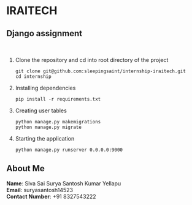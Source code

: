 # IRAITECH

## Django assignment
<br />

1. Clone the repository and cd into root directory of the project    
    ```
    git clone git@github.com:sleepingsaint/internship-iraitech.git 
    cd internship
    ```

1. Installing dependencies
    ```
    pip install -r requirements.txt
    ```

2. Creating user tables

    ```
    python manage.py makemigrations
    python manage.py migrate
    ```

3. Starting the application

    ```
    python manage.py runserver 0.0.0.0:9000
    ```

## About Me

**Name**: Siva Sai Surya Santosh Kumar Yellapu
<br />
**Email**: suryasantosh14523
<br />
**Contact Number**: +91 8327543222